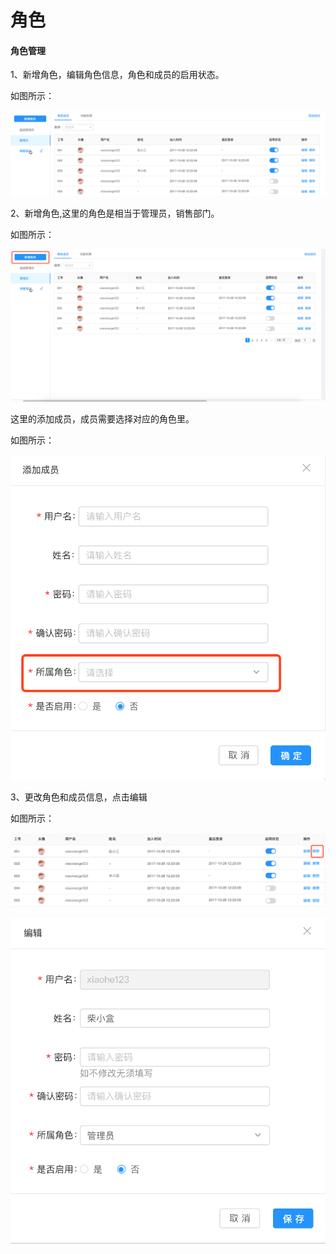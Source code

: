 # 角色

#### 角色管理

1、新增角色，编辑角色信息，角色和成员的启用状态。

如图所示：

![](./images/zhang_1.png)



2、新增角色,这里的角色是相当于管理员，销售部门。

如图所示：

![](./images/zhang_2.png)



这里的添加成员，成员需要选择对应的角色里。

如图所示：

![](./images/zhang_4.png)





3、更改角色和成员信息，点击编辑

 如图所示：

![](./images/zhang_7.png)

![](./images/zhang_admin_3.png)

